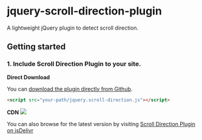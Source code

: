 # jquery-scroll-direction-plugin
A lightweight jQuery plugin to detect scroll direction.

## Getting started

### 1. Include Scroll Direction Plugin to your site.

**Direct Download**

You can [download the plugin directly from Github](https://raw.githubusercontent.com/phucbm/jquery-scroll-direction-plugin/main/jquery.scroll-direction.js).

```html
<script src="your-path/jquery.scroll-direction.js"></script>
```

**CDN** [![](https://data.jsdelivr.com/v1/package/gh/phucbm/jquery-scroll-direction-plugin/badge)](https://www.jsdelivr.com/package/gh/phucbm/jquery-scroll-direction-plugin)

You can also browse for the latest version by visiting [Scroll Direction Plugin on jsDelivr](https://cdn.jsdelivr.net/gh/phucbm/jquery-scroll-direction-plugin/)